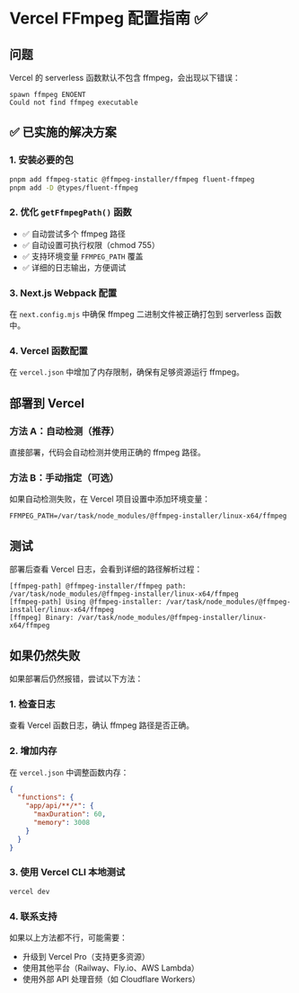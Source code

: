 # Vercel FFmpeg 配置指南 ✅

## 问题
Vercel 的 serverless 函数默认不包含 ffmpeg，会出现以下错误：
```
spawn ffmpeg ENOENT
Could not find ffmpeg executable
```

## ✅ 已实施的解决方案

### 1. 安装必要的包
```bash
pnpm add ffmpeg-static @ffmpeg-installer/ffmpeg fluent-ffmpeg
pnpm add -D @types/fluent-ffmpeg
```

### 2. 优化 `getFfmpegPath()` 函数
- ✅ 自动尝试多个 ffmpeg 路径
- ✅ 自动设置可执行权限（chmod 755）
- ✅ 支持环境变量 `FFMPEG_PATH` 覆盖
- ✅ 详细的日志输出，方便调试

### 3. Next.js Webpack 配置
在 `next.config.mjs` 中确保 ffmpeg 二进制文件被正确打包到 serverless 函数中。

### 4. Vercel 函数配置
在 `vercel.json` 中增加了内存限制，确保有足够资源运行 ffmpeg。

## 部署到 Vercel

### 方法 A：自动检测（推荐）
直接部署，代码会自动检测并使用正确的 ffmpeg 路径。

### 方法 B：手动指定（可选）
如果自动检测失败，在 Vercel 项目设置中添加环境变量：
```
FFMPEG_PATH=/var/task/node_modules/@ffmpeg-installer/linux-x64/ffmpeg
```

## 测试

部署后查看 Vercel 日志，会看到详细的路径解析过程：
```
[ffmpeg-path] @ffmpeg-installer/ffmpeg path: /var/task/node_modules/@ffmpeg-installer/linux-x64/ffmpeg
[ffmpeg-path] Using @ffmpeg-installer: /var/task/node_modules/@ffmpeg-installer/linux-x64/ffmpeg
[ffmpeg] Binary: /var/task/node_modules/@ffmpeg-installer/linux-x64/ffmpeg
```

## 如果仍然失败

如果部署后仍然报错，尝试以下方法：

### 1. 检查日志
查看 Vercel 函数日志，确认 ffmpeg 路径是否正确。

### 2. 增加内存
在 `vercel.json` 中调整函数内存：
```json
{
  "functions": {
    "app/api/**/*": {
      "maxDuration": 60,
      "memory": 3008
    }
  }
}
```

### 3. 使用 Vercel CLI 本地测试
```bash
vercel dev
```

### 4. 联系支持
如果以上方法都不行，可能需要：
- 升级到 Vercel Pro（支持更多资源）
- 使用其他平台（Railway、Fly.io、AWS Lambda）
- 使用外部 API 处理音频（如 Cloudflare Workers）